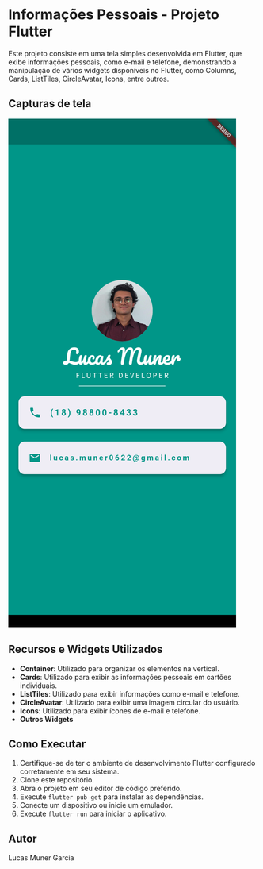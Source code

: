 # Informações Pessoais - Projeto Flutter

Este projeto consiste em uma tela simples desenvolvida em Flutter, que exibe informações pessoais, como e-mail e telefone, demonstrando a manipulação de vários widgets disponíveis no Flutter, como Columns, Cards, ListTiles, CircleAvatar, Icons, entre outros.

## Capturas de tela

![Tela:](tela/tela_inicial.png)


## Recursos e Widgets Utilizados

- **Container**: Utilizado para organizar os elementos na vertical.
- **Cards**: Utilizado para exibir as informações pessoais em cartões individuais.
- **ListTiles**: Utilizado para exibir informações como e-mail e telefone.
- **CircleAvatar**: Utilizado para exibir uma imagem circular do usuário.
- **Icons**: Utilizado para exibir ícones de e-mail e telefone.
- **Outros Widgets**

## Como Executar

1. Certifique-se de ter o ambiente de desenvolvimento Flutter configurado corretamente em seu sistema.
2. Clone este repositório.
3. Abra o projeto em seu editor de código preferido.
4. Execute `flutter pub get` para instalar as dependências.
5. Conecte um dispositivo ou inicie um emulador.
6. Execute `flutter run` para iniciar o aplicativo.

## Autor

Lucas Muner Garcia
